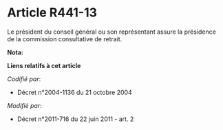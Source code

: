 # Article R441-13

Le président du conseil général ou son représentant assure la présidence de la commission consultative de retrait.

**Nota:**



**Liens relatifs à cet article**

_Codifié par_:

  - Décret n°2004-1136 du 21 octobre 2004

_Modifié par_:

  - Décret n°2011-716 du 22 juin 2011 - art. 2
